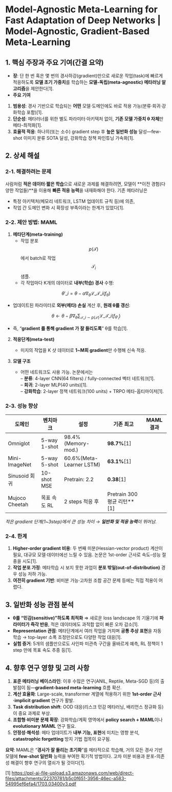 # Model-Agnostic Meta-Learning for Fast Adaptation of Deep Networks | Model-Agnostic, Gradient-Based Meta-Learning

## 1. 핵심 주장과 주요 기여(간결 요약)
-  **장**: 단 한 번 혹은 몇 번의 경사하강(gradient)만으로 새로운 작업(task)에 빠르게 적응하도록 **모델 초기 가중치**를 학습하는 **모델-독립(meta-agnostic) 메타러닝 알고리즘**을 제안한다[1].  
-  **주요 기여**  
  1. **범용성**: 경사 기반으로 학습되는 **어떤** 모델·도메인에도 바로 적용 가능(분류·회귀·강화학습 포함)[1].  
  2. **단순성**: 메타러너를 위한 별도 파라미터·아키텍처 없이, **기존 모델 가중치 θ 자체**만 메타-최적화[1].  
  3. **효율적 적응**: 하나의(또는 소수) gradient step 후 **높은 일반화 성능** 달성—few-shot 이미지 분류 SOTA 달성, 강화학습 정책 파인튜닝 가속화[1].

## 2. 상세 해설

### 2-1. 해결하려는 문제
사람처럼 **적은 데이터·짧은 학습**으로 새로운 과제를 해결하려면, 모델이 **이전 경험(다양한 작업들)**을 이용해 **빠른 적응 능력**을 내재화해야 한다. 기존 메타러닝은  
-  특정 아키텍처(메모리 네트워크, LSTM 업데이트 규칙 등)에 의존,  
-  작업 간 도메인 변화 시 확장성 부족이라는 한계가 있었다[1].

### 2-2. 제안 방법: MAML
1. **메타단계(meta-training)**  
   -  작업 분포 $$p(\mathcal{T})$$에서 batch로 작업 $$\mathcal{T}_i $$ 샘플.  
   -  각 작업마다 K개의 데이터로 **내부(학습) 경사** 수행:  

$$
\theta'\_i = \theta - \alpha \nabla_{\theta} \mathcal{L}\_{\mathcal{T}\_i}\bigl(f_\theta\bigr)
$$   
   
   -  업데이트된 파라미터로 **외부(메타) 손실** 계산 후, **원래 θ를 갱신**:  

$$
     \theta \leftarrow \theta - \beta \nabla_\theta
         \sum_{\mathcal{T}\_i\sim p(\mathcal{T})}
         \mathcal{L}\_{\mathcal{T}\_i}\bigl(f_{\theta'_i}\bigr)
     $$
   -  즉, “**gradient 를 통해 gradient 가 잘 들리도록**” θ를 학습[1].

2. **적응단계(meta-test)**  
   -  미지의 작업을 K 샷 데이터로 **1~M회 gradient**만 수행해 신속 적응.

3. **모델 구조**  
   -  어떤 네트워크도 사용 가능. 논문에서는  
     – **분류**: 4-layer CNN(64 filters) / fully-connected 벡터 네트워크[1].  
     – **회귀**: 2-layer MLP(40 units)[1].  
     – **강화학습**: 2-layer 정책 네트워크(100 units) + TRPO 메타-옵티마이저[1].

### 2-3. 성능 향상
| 도메인 | 벤치마크 | 설정 | 기존 최고 | MAML 결과 |
|---|---|---|---|---|
| Omniglot | 5-way 1-shot | 98.4%(Memory-mod.) | **98.7%**[1] |
| Mini-ImageNet | 5-way 5-shot | 60.6%(Meta-Learner LSTM) | **63.1%**[1] |
| Sinusoid 회귀 | 10-shot MSE | Pretrain: 2.2 | **0.38**[1] |
| Mujoco Cheetah | 목표 속도 RL | 2 steps 적응 후 | Pretrain 300 평균 리턴**[1] |

*적은 gradient 단계(1~3step)에서 큰 성능 차이 → **일반화 및 적응 능력**이 뛰어남.*

### 2-4. 한계
1. **Higher-order gradient 비용**: 두 번째 미분(Hessian-vector product) 계산이 필요, 대규모 모델·데이터에선 느릴 수 있음. 논문은 1st-order 근사로 속도–성능 절충을 시도[1].  
2. **작업 분포 가정**: 메타학습 시 보지 못한 과업이 **분포 밖일(out-of-distribution)** 경우 성능 저하 가능.  
3. **여전히 gradient 기반**: 비미분 가능·고차원 조합 공간 문제 등에는 직접 적용이 어렵다.

## 3. 일반화 성능 관점 분석
-  **θ를 “민감(sensitive)”하도록 최적화** ⇒ 새로운 loss landscape 의 기울기에 **파라미터가 즉각 반응**, 적은 데이터에도 과적합 없이 빠른 오차 감소[1].  
-  **Representation 관점**: 메타단계에서 여러 작업을 거치며 **공통 추상 표현**을 자동 학습 → top-layer 소폭 조정만으로도 다양한 작업 대응[1].  
-  **실험 증거**: 5개의 샘플만으로도 사인파 미관측 구간을 올바르게 예측, RL 정책이 1 step 만에 목표 속도 추종 등[1].

## 4. 향후 연구 영향 및 고려 사항
1. **표준 메타러닝 베이스라인**: 이후 수많은 연구(ANIL, Reptile, Meta-SGD 등)의 출발점이 됨—**gradient-based meta-learning** 흐름 확산.  
2. **계산 효율화**: Large-scale, transformer 계열에 적용하기 위한 **1st-order 근사·implicit gradient** 연구가 활발.  
3. **Task distribution shift**: OOD 대응(리스크 민감 메타러닝, 배리언스 정규화 등)이 중요 과제로 부상.  
4. **조합형·비미분 문제 확장**: 강화학습/계획 영역에서 **policy search + MAML**이나 **evolutionary MAML** 연구 필요.  
5. **안정성·해석성**: 메타 업데이트가 **내부 기능, 표현**에 미치는 영향 분석, **catastrophic forgetting** 방지 기법 접목이 요구됨.

**요약**: MAML은 “**경사가 잘 들리는 초기화**”를 메타적으로 학습해, 거의 모든 경사 기반 모델에 **few-shot 일반화** 능력을 부여한 획기적 방법이다. 고차 미분 비용과 분포-의존성 해결이 향후 연구의 열쇠가 될 것이다[1].

[1] https://ppl-ai-file-upload.s3.amazonaws.com/web/direct-files/attachments/22370781/b5c0f651-3956-46ec-a583-54995ef6efa4/1703.03400v3.pdf
